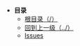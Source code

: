 * **目录**
  * [根目录（/）](/README)
  * [回到上一级（../）](/study/GoLang/README)
  * [Issues](/study/GoLang/Issues/Issues)

